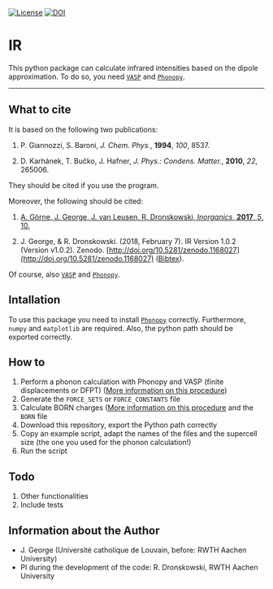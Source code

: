 [![License](https://img.shields.io/badge/License-BSD%203--Clause-blue.svg)](https://github.com/JaGeo/IR/blob/master/LICENSE) [![DOI](https://zenodo.org/badge/101991065.svg)](https://zenodo.org/badge/latestdoi/101991065)

# IR
This python package can calculate infrared intensities based on the dipole approximation. To do so, you need [```VASP```](https://www.vasp.at/) and [```Phonopy```](https://github.com/atztogo/phonopy). 
<hr></hr>

What to cite
------------
It is based on the following two publications: 

1. P. Giannozzi, S. Baroni, *J. Chem. Phys.*, **1994**, *100*, 8537. 

2. D. Karhánek, T. Bučko, J. Hafner, *J. Phys.: Condens. Matter.*, **2010**, *22*, 265006.


 
They should be cited if you use the program. 

Moreover, the following should be cited:
1.  [A. Görne, J. George, J. van Leusen, R. Dronskowski, *Inorganics*, **2017**, *5*, 10.](https://doi.org/10.3390/inorganics5010010) 

2. J. George, & R. Dronskowski. (2018, February 7). IR Version 1.0.2 (Version v1.0.2). Zenodo. [http://doi.org/10.5281/zenodo.1168027](http://doi.org/10.5281/zenodo.1168027)  ([Bibtex](https://zenodo.org/record/1168027/export/hx)). 

Of course, also [```VASP```](https://www.vasp.at/) and [```Phonopy```](https://github.com/atztogo/phonopy).

Intallation
-----------
To use this package you need to install [```Phonopy```](https://github.com/atztogo/phonopy) correctly. Furthermore, ```numpy``` and ```matplotlib``` are required. Also, the python path should be exported correctly.

How to
--------
1. Perform a phonon calculation with Phonopy and VASP (finite displacements or DFPT) ([More information on this procedure](https://atztogo.github.io/phonopy/procedure.html))
2. Generate the ```FORCE_SETS``` or ```FORCE_CONSTANTS``` file
3. Calculate BORN charges ([More information on this procedure](https://atztogo.github.io/phonopy/vasp.html) and the ```BORN``` file
4. Download this repository, export the Python path correctly
5. Copy an example script, adapt the names of the files and the supercell size (the one you used for the phonon calculation!)
6. Run the script


Todo
--------
1. Other functionalities
2. Include tests

Information about the Author
--------

- J. George (Université catholique de Louvain, before: RWTH Aachen University)
- PI during the development of the code: R. Dronskowski, RWTH Aachen University

